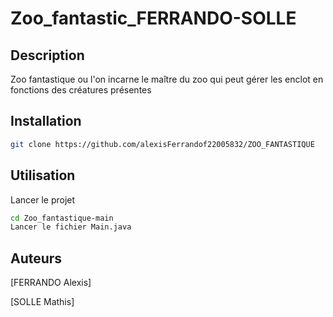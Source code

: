 # Zoo_fantastic_FERRANDO-SOLLE
## Description
Zoo fantastique ou l'on incarne le maître du zoo qui peut gérer les enclot en fonctions des créatures présentes

## Installation
```bash
git clone https://github.com/alexisFerrandof22005832/ZOO_FANTASTIQUE
```

## Utilisation
Lancer le projet
```bash
cd Zoo_fantastique-main
Lancer le fichier Main.java
```

## Auteurs
[FERRANDO Alexis]

[SOLLE Mathis]
